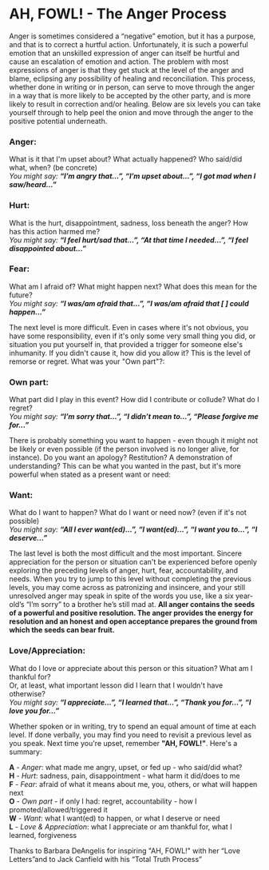 AH, FOWL! - The Anger Process
=============================

Anger is sometimes considered a “negative” emotion, but it has a purpose, and that is to correct a hurtful action.
Unfortunately, it is such a powerful emotion that an unskilled expression of anger can itself be hurtful and cause an
escalation of emotion and action. The problem with most expressions of anger is that they get stuck at the level of the
anger and blame, eclipsing any possibility of healing and reconciliation. This process, whether done in writing or in person,
can serve to move through the anger in a way that is more likely to be accepted by the other party, and is more likely to
result in correction and/or healing. Below are six levels you can take yourself through to help peel the onion and move
through the anger to the positive potential underneath.

### Anger:
What is it that I'm upset about? What actually happened? Who said/did what, when? (be concrete)  
_You might say: **“I’m angry that…”, “I’m upset about…”, “I got mad when I saw/heard…”**_

### Hurt:
What is the hurt, disappointment, sadness, loss beneath the anger? How has this action harmed me?  
_You might say: **“I feel hurt/sad that…”, “At that time I needed…”, “I feel disappointed about…”**_

### Fear:
What am I afraid of? What might happen next? What does this mean for the future?  
_You might say: **“I was/am afraid that…”, “I was/am afraid that [    ] could happen…”**_

The next level is more difficult. Even in cases where it's not obvious, you have some responsibility, even if it's only some
very small thing you did, or situation you put yourself in, that provided a trigger for someone else's inhumanity. If you
didn't cause it, how did you allow it? This is the level of remorse or regret. What was your "Own part"?:

### Own part:
What part did I play in this event? How did I contribute or collude? What do I regret?  
_You might say: **“I’m sorry that…”, “I didn’t mean to…”, “Please forgive me for…”**_

There is probably something you want to happen - even though it might not be likely or even possible (if the person
involved is no longer alive, for instance). Do you want an apology? Restitution? A demonstration of understanding? This
can be what you wanted in the past, but it's more powerful when stated as a present want or need:

### Want:
What do I want to happen? What do I want or need now? (even if it's not possible)  
_You might say: **“All I ever want(ed)…”, “I want(ed)…”, “I want you to…”, “I deserve…”**_

The last level is both the most difficult and the most important. Sincere appreciation for the person or situation can't be
experienced before openly exploring the preceding levels of anger, hurt, fear, accountability, and needs. When you try to
jump to this level without completing the previous levels, you may come across as patronizing and insincere, and your still
unresolved anger may speak in spite of the words you use, like a six year-old’s “I’m sorry” to a brother he’s still mad at.
**All anger contains the seeds of a powerful and positive resolution. The anger provides the energy for resolution and an
honest and open acceptance prepares the ground from which the seeds can bear fruit.**

### Love/Appreciation:
What do I love or appreciate about this person or this situation? What am I thankful for?  
Or, at least, what important lesson did I learn that I wouldn't have otherwise?   
_You might say: **“I appreciate…”, “I learned that…”, “Thank you for…”, “I love you for…”**_

Whether spoken or in writing, try to spend an equal amount of time at each level. If done verbally, you may find you need
to revisit a previous level as you speak. Next time you're upset, remember **"AH, FOWL!"**. Here's a summary:

**A** - _Anger_: what made me angry, upset, or fed up - who said/did what?  
**H** - _Hurt_: sadness, pain, disappointment - what harm it did/does to me  
**F** - _Fear_: afraid of what it means about me, you, others, or what will happen next  
**O** - _Own part_ - if only I had: regret, accountability - how I promoted/allowed/triggered it  
**W** - _Want_: what I want(ed) to happen, or what I deserve or need  
**L** - _Love & Appreciation_: what I appreciate or am thankful for, what I learned, forgiveness

Thanks to Barbara DeAngelis for inspiring "AH, FOWL!" with her “Love Letters”and to Jack Canfield with his “Total Truth Process”
